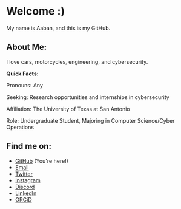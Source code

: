 # Welcome :)
My name is Aaban, and this is my GitHub.

## About Me:
<p>I love cars, motorcycles, engineering, and cybersecurity.</p>
<b>Quick Facts:</b>
<p>Pronouns: Any</p>
<p>Seeking: Research opportunities and internships in cybersecurity</p>
<p>Affiliation: The University of Texas at San Antonio</p>
<p>Role: Undergraduate Student, Majoring in Computer Science/Cyber Operations</p>

## Find me on:
- [GitHub](https://github.com/zepphen "zepphen") (You're here!)
- [Email](mailto:zepphen@proton.me)
- [Twitter](https://twitter.com/zepphen)
- [Instagram](https://instagram.com/zepphenyrr)
- [Discord](https://discordapp.com/users/388759933128278016)
- [LinkedIn](https://www.linkedin.com/in/aaban-moiz-34a35b22b)
- [ORCiD](https://orcid.org/0009-0008-5267-2374)


<!--
**complecks/complecks** is a ✨ _special_ ✨ repository because its `README.md` (this file) appears on your GitHub profile.

Here are some ideas to get you started:

- 🔭 I’m currently working on ...
- 🌱 I’m currently learning ...
- 👯 I’m looking to collaborate on ...
- 🤔 I’m looking for help with ...
- 💬 Ask me about ...
- 📫 How to reach me: ...
- 😄 Pronouns: ...
- ⚡ Fun fact: ...
-->

